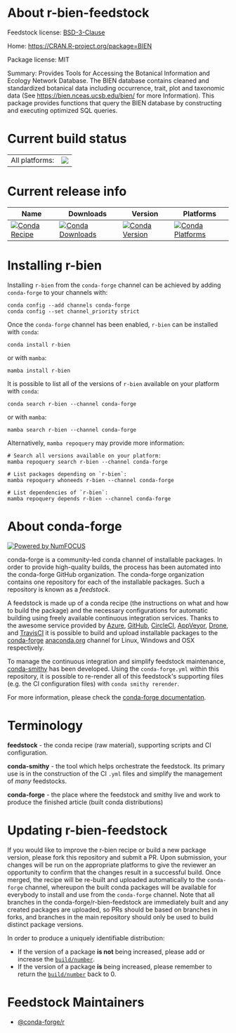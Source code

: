 About r-bien-feedstock
======================

Feedstock license: [BSD-3-Clause](https://github.com/conda-forge/r-bien-feedstock/blob/main/LICENSE.txt)

Home: https://CRAN.R-project.org/package=BIEN

Package license: MIT

Summary: Provides Tools for Accessing the Botanical Information and Ecology Network Database.  The BIEN database contains cleaned and standardized botanical data including occurrence, trait, plot and taxonomic data (See <https://bien.nceas.ucsb.edu/bien/> for more Information).  This package provides functions that query the BIEN database by constructing and executing optimized SQL queries.

Current build status
====================


<table><tr><td>All platforms:</td>
    <td>
      <a href="https://dev.azure.com/conda-forge/feedstock-builds/_build/latest?definitionId=20568&branchName=main">
        <img src="https://dev.azure.com/conda-forge/feedstock-builds/_apis/build/status/r-bien-feedstock?branchName=main">
      </a>
    </td>
  </tr>
</table>

Current release info
====================

| Name | Downloads | Version | Platforms |
| --- | --- | --- | --- |
| [![Conda Recipe](https://img.shields.io/badge/recipe-r--bien-green.svg)](https://anaconda.org/conda-forge/r-bien) | [![Conda Downloads](https://img.shields.io/conda/dn/conda-forge/r-bien.svg)](https://anaconda.org/conda-forge/r-bien) | [![Conda Version](https://img.shields.io/conda/vn/conda-forge/r-bien.svg)](https://anaconda.org/conda-forge/r-bien) | [![Conda Platforms](https://img.shields.io/conda/pn/conda-forge/r-bien.svg)](https://anaconda.org/conda-forge/r-bien) |

Installing r-bien
=================

Installing `r-bien` from the `conda-forge` channel can be achieved by adding `conda-forge` to your channels with:

```
conda config --add channels conda-forge
conda config --set channel_priority strict
```

Once the `conda-forge` channel has been enabled, `r-bien` can be installed with `conda`:

```
conda install r-bien
```

or with `mamba`:

```
mamba install r-bien
```

It is possible to list all of the versions of `r-bien` available on your platform with `conda`:

```
conda search r-bien --channel conda-forge
```

or with `mamba`:

```
mamba search r-bien --channel conda-forge
```

Alternatively, `mamba repoquery` may provide more information:

```
# Search all versions available on your platform:
mamba repoquery search r-bien --channel conda-forge

# List packages depending on `r-bien`:
mamba repoquery whoneeds r-bien --channel conda-forge

# List dependencies of `r-bien`:
mamba repoquery depends r-bien --channel conda-forge
```


About conda-forge
=================

[![Powered by
NumFOCUS](https://img.shields.io/badge/powered%20by-NumFOCUS-orange.svg?style=flat&colorA=E1523D&colorB=007D8A)](https://numfocus.org)

conda-forge is a community-led conda channel of installable packages.
In order to provide high-quality builds, the process has been automated into the
conda-forge GitHub organization. The conda-forge organization contains one repository
for each of the installable packages. Such a repository is known as a *feedstock*.

A feedstock is made up of a conda recipe (the instructions on what and how to build
the package) and the necessary configurations for automatic building using freely
available continuous integration services. Thanks to the awesome service provided by
[Azure](https://azure.microsoft.com/en-us/services/devops/), [GitHub](https://github.com/),
[CircleCI](https://circleci.com/), [AppVeyor](https://www.appveyor.com/),
[Drone](https://cloud.drone.io/welcome), and [TravisCI](https://travis-ci.com/)
it is possible to build and upload installable packages to the
[conda-forge](https://anaconda.org/conda-forge) [anaconda.org](https://anaconda.org/)
channel for Linux, Windows and OSX respectively.

To manage the continuous integration and simplify feedstock maintenance,
[conda-smithy](https://github.com/conda-forge/conda-smithy) has been developed.
Using the ``conda-forge.yml`` within this repository, it is possible to re-render all of
this feedstock's supporting files (e.g. the CI configuration files) with ``conda smithy rerender``.

For more information, please check the [conda-forge documentation](https://conda-forge.org/docs/).

Terminology
===========

**feedstock** - the conda recipe (raw material), supporting scripts and CI configuration.

**conda-smithy** - the tool which helps orchestrate the feedstock.
                   Its primary use is in the construction of the CI ``.yml`` files
                   and simplify the management of *many* feedstocks.

**conda-forge** - the place where the feedstock and smithy live and work to
                  produce the finished article (built conda distributions)


Updating r-bien-feedstock
=========================

If you would like to improve the r-bien recipe or build a new
package version, please fork this repository and submit a PR. Upon submission,
your changes will be run on the appropriate platforms to give the reviewer an
opportunity to confirm that the changes result in a successful build. Once
merged, the recipe will be re-built and uploaded automatically to the
`conda-forge` channel, whereupon the built conda packages will be available for
everybody to install and use from the `conda-forge` channel.
Note that all branches in the conda-forge/r-bien-feedstock are
immediately built and any created packages are uploaded, so PRs should be based
on branches in forks, and branches in the main repository should only be used to
build distinct package versions.

In order to produce a uniquely identifiable distribution:
 * If the version of a package **is not** being increased, please add or increase
   the [``build/number``](https://docs.conda.io/projects/conda-build/en/latest/resources/define-metadata.html#build-number-and-string).
 * If the version of a package **is** being increased, please remember to return
   the [``build/number``](https://docs.conda.io/projects/conda-build/en/latest/resources/define-metadata.html#build-number-and-string)
   back to 0.

Feedstock Maintainers
=====================

* [@conda-forge/r](https://github.com/orgs/conda-forge/teams/r/)

